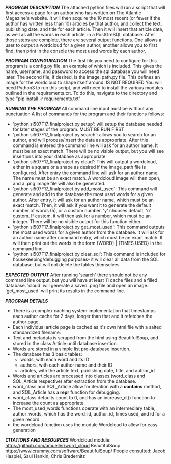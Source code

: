 ***PROGRAM DESCRIPTION***
The attached python files will run a script that will first access a page for an author who has written on The Atlantic Magazine's website.
It will then acquire the 10 most recent (or fewer if the author has written less than 10) articles by that author, and collect the text, publishing date, and title for each article.
Then it will insert that article data, as well as all the words in each article, in a PostGreSQL database.
After those steps are complete, there are several output functions. One allows a user to output a wordcloud for a given author, another allows you to first find, then print in the console the most used words by each author.

***PROGRAM CONFIGURATION***
The first file you need to configure for this program is a config.py file, an example of which is included. This gives the name, username, and password to access the sql database you will need later.
The second file, if desired, is the image_path.py file. This defines an image for the wordcloud to shape itself around. IS NOT REQUIRED
You will need Python3 to run this script, and will need to install the various modules outlined in the requirements.txt. To do this, navigate to the directory and type "pip install -r requirements.txt"

***RUNNING THE PROGRAM***
All command line input must be without any punctuation
A list of commands for the program and their functions follows:
* 'python si507F17_finalproject.py setup': will setup the database needed for later stages of the program. MUST BE RUN FIRST
* 'python si507F17_finalproject.py search': allows you to search for an author, and will process/insert the data as appropriate. After this command is entered the command line will ask for an author name. It must be an exact match. There will be no visible output, but you will see insertions into your database as appropriate.
* 'python si507F17_finalproject.py cloud': This will output a wordcloud, either in a square or a shape as desired if the image_path file is configured. After entry the command line will ask for an author name. The name must be an exact match. A wordcloud image will then open, and a .png image file will also be generated.
* 'python si507F17_finalproject.py add_most_used': This command will generate and add to the database the most used words for a given author. After entry, it will ask for an author name, which must be an exact match. Then, it will ask if you want it to generate the default number of words (5), or a custom number. 'y' chooses default, 'n' custom. If custom, it will then ask for a number, which must be an integer. There will be no visible output for this function either.
* 'python si507F17_finalproject.py get_most_used': This command outputs the most used words for a given author from the database. It will ask for an author name after command entry, which must be an exact match. It will then print out the words in the form {WORD} | {TIMES USED} in the command line.
* 'python si507F17_finalproject.py clear_sql': This command is included for housekeeping/debugging purposes- it will clear all data from the SQL database, but will not delete the tables themselves.

***EXPECTED OUTPUT***
After running 'search' there should not be any command line output, but you will have at least 11 cache files and a filled database. 'cloud' will generate a saved .png file and open an image. 'get_most_used' will print its results in the command line.

***PROGRAM DETAILS***
* There is a complex caching system implementation that timestamps each author cache for 2 days, longer than that and it refetches the author page.
* Each individual article page is cached as it's own html file with a salted standardized filename.
* Text and metadata is scraped from the html using BeautifulSoup, and stored in the class Article until database insertion.
* Words are stored in a simple list pre-database insertion.
* The database has 3 basic tables:
  * words, with each word and its ID
  * authors, with each author name and their ID
  * articles, with the article text, publishing date, title, and author_id
* Words and articles are processed into classes (word_class and SQL_Article respective) after extraction from the database.
* word_class and SQL_Article allow for iteration with a __contains__ method, and SQL_Article has a __repr__ function for debugging.
* word_class defaults count to 0, and has an increase_ct() function to increase the count as appropriate.
* The most_used_words functions operate with an intermediary table, author_words, which has the word_id, author_id, times used, and id for a given record
* the wordcloud function uses the module Wordcloud to allow for easy generation

***CITATIONS AND RESOURCES***
Wordcloud module: https://github.com/amueller/word_cloud
BeautifulSoup: https://www.crummy.com/software/BeautifulSoup/
People consulted: Jacob Haspiel, Saul Hankin, Chris Bredernitz
